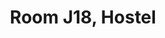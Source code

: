 ---
basin: 'Yes'
cudn: true
floor: Third
grade: 6
images:
- /assets/images/rooms/h/j18_1.jpg
- /assets/images/rooms/h/j18_2.jpg
- /assets/images/rooms/h/j18_3.jpg
living_room: 'Yes'
location: Hostel
name: J18
network: Wired and Wireless
title: Room J18, Hostel
---
